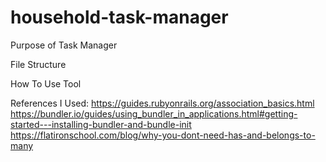 # household-task-manager
Purpose of Task Manager


File Structure


How To Use Tool






References I Used:
https://guides.rubyonrails.org/association_basics.html
https://bundler.io/guides/using_bundler_in_applications.html#getting-started---installing-bundler-and-bundle-init
https://flatironschool.com/blog/why-you-dont-need-has-and-belongs-to-many
